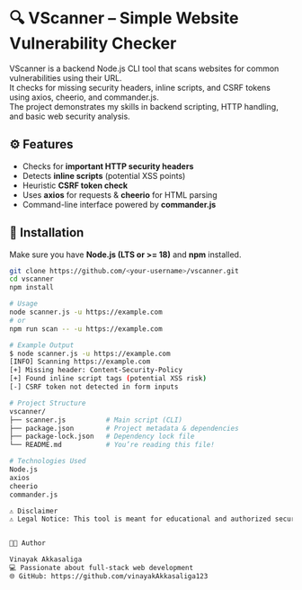# 🔍 VScanner – Simple Website Vulnerability Checker

VScanner is a backend Node.js CLI tool that scans websites for common vulnerabilities using their URL.  
It checks for missing security headers, inline scripts, and CSRF tokens using axios, cheerio, and commander.js.  
The project demonstrates my skills in backend scripting, HTTP handling, and basic web security analysis.


## ⚙️ Features
- Checks for **important HTTP security headers**
- Detects **inline scripts** (potential XSS points)
- Heuristic **CSRF token check**
- Uses **axios** for requests & **cheerio** for HTML parsing
- Command-line interface powered by **commander.js**

## 🚀 Installation
Make sure you have **Node.js (LTS or >= 18)** and **npm** installed.

```bash
git clone https://github.com/<your-username>/vscanner.git
cd vscanner
npm install

# Usage
node scanner.js -u https://example.com
# or 
npm run scan -- -u https://example.com

# Example Output
$ node scanner.js -u https://example.com
[INFO] Scanning https://example.com
[+] Missing header: Content-Security-Policy
[+] Found inline script tags (potential XSS risk)
[-] CSRF token not detected in form inputs

# Project Structure
vscanner/
├── scanner.js          # Main script (CLI)
├── package.json        # Project metadata & dependencies
├── package-lock.json   # Dependency lock file
└── README.md           # You’re reading this file!

# Technologies Used
Node.js
axios
cheerio
commander.js

⚠️ Disclaimer
⚠️ Legal Notice: This tool is meant for educational and authorized security testing only. Do not use it to scan websites without explicit permission — doing so may violate laws or terms of service


🧑‍💻 Author

Vinayak Akkasaliga
💻 Passionate about full-stack web development
🌐 GitHub: https://github.com/vinayakAkkasaliga123
